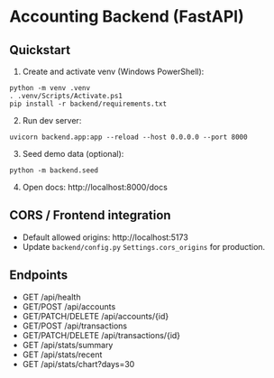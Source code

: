 # Accounting Backend (FastAPI)

## Quickstart

1. Create and activate venv (Windows PowerShell):
```
python -m venv .venv
. .venv/Scripts/Activate.ps1
pip install -r backend/requirements.txt
```

2. Run dev server:
```
uvicorn backend.app:app --reload --host 0.0.0.0 --port 8000
```

3. Seed demo data (optional):
```
python -m backend.seed
```

4. Open docs: http://localhost:8000/docs

## CORS / Frontend integration
- Default allowed origins: http://localhost:5173
- Update `backend/config.py` `Settings.cors_origins` for production.

## Endpoints
- GET /api/health
- GET/POST /api/accounts
- GET/PATCH/DELETE /api/accounts/{id}
- GET/POST /api/transactions
- GET/PATCH/DELETE /api/transactions/{id}
- GET /api/stats/summary
- GET /api/stats/recent
- GET /api/stats/chart?days=30



